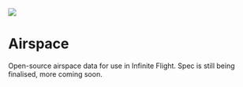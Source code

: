 <img src="https://raw.githubusercontent.com/InfiniteFlightAirportEditing/Airports/master/ifae-banner.png" />

Airspace
===================

Open-source airspace data for use in Infinite Flight. Spec is still being finalised, more coming soon.